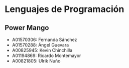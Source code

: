 # Lenguajes de Programación
## Power Mango

- A01570306: Fernanda Sánchez
- A01570288: Ángel Guevara
- A00825945: Kevin Chinchilla
- A01194869: Ricardo Montemayor
- A00821805: Ulrik Nuño
